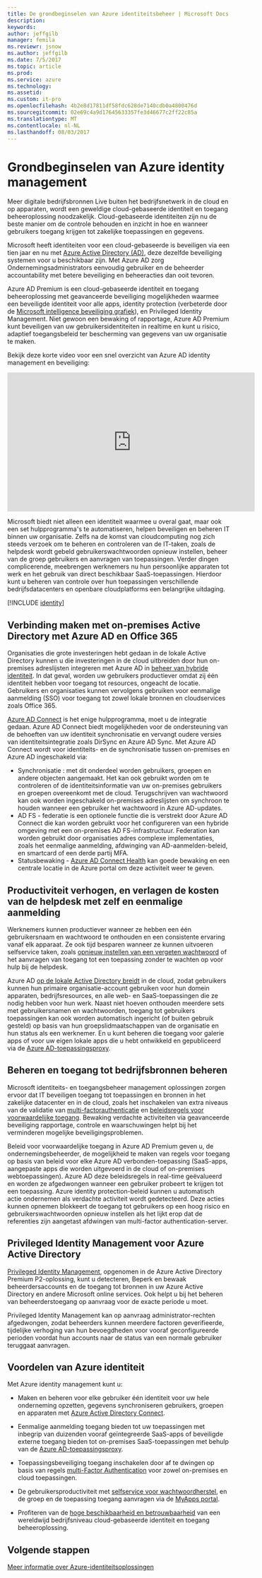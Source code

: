 ```yaml
---
title: De grondbeginselen van Azure identiteitsbeheer | Microsoft Docs
description: 
keywords: 
author: jeffgilb
manager: femila
ms.reviewr: jsnow
ms.author: jeffgilb
ms.date: 7/5/2017
ms.topic: article
ms.prod: 
ms.service: azure
ms.technology: 
ms.assetid: 
ms.custom: it-pro
ms.openlocfilehash: 4b2e8d17811df58fdc628de7140cdb0a4800476d
ms.sourcegitcommit: 02e69c4a9d17645633357fe3d46677c2ff22c85a
ms.translationtype: MT
ms.contentlocale: nl-NL
ms.lasthandoff: 08/03/2017
---
```

# <a name="fundamentals-of-azure-identity-management"></a>Grondbeginselen van Azure identity management
Meer digitale bedrijfsbronnen Live buiten het bedrijfsnetwerk in de cloud en op apparaten, wordt een geweldige cloud-gebaseerde identiteit en toegang beheeroplossing noodzakelijk. Cloud-gebaseerde identiteiten zijn nu de beste manier om de controle behouden en inzicht in hoe en wanneer gebruikers toegang krijgen tot zakelijke toepassingen en gegevens.

Microsoft heeft identiteiten voor een cloud-gebaseerde is beveiligen via een tien jaar en nu met [Azure Active Directory (AD)](https://docs.microsoft.com/azure/active-directory/active-directory-editions), deze dezelfde beveiliging systemen voor u beschikbaar zijn. Met Azure AD zorg Ondernemingsadministrators eenvoudig gebruiker en de beheerder accountability met betere beveiliging en beheeracties dan ooit tevoren.

Azure AD Premium is een cloud-gebaseerde identiteit en toegang beheeroplossing met geavanceerde beveiliging mogelijkheden waarmee een beveiligde identiteit voor alle apps, identity protection (verbeterde door de [Microsoft intelligence beveiliging grafiek](https://www.microsoft.com/en-us/security/intelligence)), en Privileged Identity Management. Niet gewoon een bewaking of rapportage, Azure AD Premium kunt beveiligen van uw gebruikersidentiteiten in realtime en kunt u risico, adaptief toegangsbeleid ter bescherming van gegevens van uw organisatie te maken.

Bekijk deze korte video voor een snel overzicht van Azure AD identity management en beveiliging:
<iframe width="560" height="315" src="https://www.youtube.com/embed/9LGIJ2-FKIM" frameborder="0" allowfullscreen></iframe>

Microsoft biedt niet alleen een identiteit waarmee u overal gaat, maar ook een set hulpprogramma's te automatiseren, helpen beveiligen en beheren IT binnen uw organisatie. Zelfs na de komst van cloudcomputing nog zich steeds verzoek om te beheren en controleren van de IT-taken, zoals de helpdesk wordt gebeld gebruikerswachtwoorden opnieuw instellen, beheer van de groep gebruikers en aanvragen van toepassingen. Verder dingen complicerende, meebrengen werknemers nu hun persoonlijke apparaten tot werk en het gebruik van direct beschikbaar SaaS-toepassingen. Hierdoor kunt u beheren van controle over hun toepassingen verschillende bedrijfsdatacenters en openbare cloudplatforms een belangrijke uitdaging.

[!INCLUDE [identity](../../includes/azure-ad-licenses.md)]

## <a name="connect-on-premises-active-directory-with-azure-ad-and-office-365"></a>Verbinding maken met on-premises Active Directory met Azure AD en Office 365
Organisaties die grote investeringen hebt gedaan in de lokale Active Directory kunnen u die investeringen in de cloud uitbreiden door hun on-premises adreslijsten integreren met Azure AD in [beheer van hybride identiteit](https://docs.microsoft.com/azure/active-directory/active-directory-hybrid-identity-design-considerations-overview). In dat geval, worden uw gebruikers productiever omdat zij één identiteit hebben voor toegang tot resources, ongeacht de locatie. Gebruikers en organisaties kunnen vervolgens gebruiken voor eenmalige aanmelding (SSO) voor toegang tot zowel lokale bronnen en cloudservices zoals Office 365.

[Azure AD Connect](https://docs.microsoft.com/azure/active-directory/connect/active-directory-aadconnect) is het enige hulpprogramma, moet u de integratie gedaan. Azure AD Connect biedt mogelijkheden voor de ondersteuning van de behoeften van uw identiteit synchronisatie en vervangt oudere versies van identiteitsintegratie zoals DirSync en Azure AD Sync. Met Azure AD Connect wordt voor identiteits- en de synchronisatie tussen on-premises en Azure AD ingeschakeld via:

- Synchronisatie : met dit onderdeel worden gebruikers, groepen en andere objecten aangemaakt. Het kan ook gebruikt worden om te controleren of de identiteitsinformatie van uw on-premises gebruikers en groepen overeenkomt met de cloud. Terugschrijven van wachtwoord kan ook worden ingeschakeld on-premises adreslijsten om synchroon te houden wanneer een gebruiker het wachtwoord in Azure AD-updates.
- AD FS - federatie is een optionele functie die is verstrekt door Azure AD Connect die kan worden gebruikt voor het configureren van een hybride omgeving met een on-premises AD FS-infrastructuur. Federation kan worden gebruikt door organisaties adres complexe implementaties, zoals het eenmalige aanmelding, afdwinging van AD-aanmelden-beleid, en smartcard of een derde partij MFA.
- Statusbewaking - [Azure AD Connect Health](https://docs.microsoft.com/azure/active-directory/connect-health/active-directory-aadconnect-health) kan goede bewaking en een centrale locatie in de Azure portal om deze activiteit weer te geven.

## <a name="increase-productivity-and-reduce-helpdesk-costs-with-self-service-and-single-sign-on-experiences"></a>Productiviteit verhogen, en verlagen de kosten van de helpdesk met zelf en eenmalige aanmelding

Werknemers kunnen productiever wanneer ze hebben een één gebruikersnaam en wachtwoord te onthouden en een consistente ervaring vanaf elk apparaat. Ze ook tijd besparen wanneer ze kunnen uitvoeren selfservice taken, zoals [opnieuw instellen van een vergeten wachtwoord](https://docs.microsoft.com/azure/active-directory/active-directory-passwords) of het aanvragen van toegang tot een toepassing zonder te wachten op voor hulp bij de helpdesk.

Azure AD [op de lokale Active Directory breidt](https://docs.microsoft.com/azure/active-directory/connect/active-directory-aadconnect) in de cloud, zodat gebruikers kunnen hun primaire organisatie-account gebruiken voor hun domein apparaten, bedrijfsresources, en alle web- en SaaS-toepassingen die ze nodig hebben voor hun werk. Naast niet hoeven onthouden meerdere sets met gebruikersnamen en wachtwoorden, toegang tot gebruikers toepassingen kan ook worden automatisch ingericht (of buiten gebruik gesteld) op basis van hun groepslidmaatschappen van de organisatie en hun status als een werknemer. En u kunt beheren die toegang voor galerie apps of voor uw eigen lokale apps die u hebt ontwikkeld en gepubliceerd via de [Azure AD-toepassingsproxy](https://docs.microsoft.com/azure/active-directory/active-directory-application-proxy-get-started).

## <a name="manage-and-control-access-to-corporate-resources"></a>Beheren en toegang tot bedrijfsbronnen beheren
Microsoft identiteits- en toegangsbeheer management oplossingen zorgen ervoor dat IT beveiligen toegang tot toepassingen en bronnen in het zakelijke datacenter en in de cloud, zoals het inschakelen van extra niveaus van de validatie van [multi-factorauthenticatie](https://docs.microsoft.com/azure/multi-factor-authentication/multi-factor-authentication-whats-next) en [beleidsregels voor voorwaardelijke toegang](https://docs.microsoft.com/azure/active-directory/active-directory-conditional-access-azure-portal). Bewaking verdachte activiteiten via geavanceerde beveiliging rapportage, controle en waarschuwingen helpt bij het verminderen mogelijke beveiligingsproblemen.

Beleid voor voorwaardelijke toegang in Azure AD Premium geven u, de ondernemingsbeheerder, de mogelijkheid te maken van regels voor toegang op basis van beleid voor elke Azure AD verbonden-toepassing (SaaS-apps, aangepaste apps die worden uitgevoerd in de cloud of on-premises webtoepassingen). Azure AD deze beleidsregels in real-time geëvalueerd en worden ze afgedwongen wanneer een gebruiker probeert te krijgen tot een toepassing. Azure identity protection-beleid kunnen u automatisch actie ondernemen als verdachte activiteit wordt gedetecteerd. Deze acties kunnen opnemen blokkeert de toegang tot gebruikers op een hoog risico en gebruikerswachtwoorden opnieuw instellen als het lijkt erop dat de referenties zijn aangetast afdwingen van multi-factor authentication-server.


## <a name="azure-active-directory-privileged-identity-management"></a>Privileged Identity Management voor Azure Active Directory

[Privileged Identity Management](https://docs.microsoft.com/azure/active-directory/active-directory-privileged-identity-management-getting-started), opgenomen in de Azure Active Directory Premium P2-oplossing, kunt u detecteren, Beperk en bewaak beheerdersaccounts en de toegang tot bronnen in uw Azure Active Directory en andere Microsoft online services. Ook helpt u bij het beheren van beheerderstoegang op aanvraag voor de exacte periode u moet.

Privileged Identity Management kan op aanvraag administrator-rechten afgedwongen, zodat beheerders kunnen meerdere factoren geverifieerde, tijdelijke verhoging van hun bevoegdheden voor vooraf geconfigureerde perioden voordat hun accounts naar de status van een normale gebruiker teruggaat aanvragen.

## <a name="benefits-of-azure-identity"></a>Voordelen van Azure identiteit

Met Azure identity management kunt u:

-   Maken en beheren voor elke gebruiker één identiteit voor uw hele onderneming opzetten, gegevens synchroniseren gebruikers, groepen en apparaten met [Azure Active Directory Connect](https://docs.microsoft.com/azure/active-directory/connect/active-directory-aadconnect).

-   Eenmalige aanmelding toegang bieden tot uw toepassingen met inbegrip van duizenden vooraf geïntegreerde SaaS-apps of beveiligde externe toegang bieden tot on-premises SaaS-toepassingen met behulp van de [Azure AD-toepassingsproxy](https://docs.microsoft.com/azure/active-directory/active-directory-application-proxy-get-started).

-   Toepassingsbeveiliging toegang inschakelen door af te dwingen op basis van regels [multi-Factor Authentication](https://docs.microsoft.com/azure/multi-factor-authentication/multi-factor-authentication-whats-next) voor zowel on-premises en cloud toepassingen.

-   De gebruikersproductiviteit met [selfservice voor wachtwoordherstel](https://docs.microsoft.com/azure/active-directory/active-directory-passwords), en de groep en de toepassing toegang aanvragen via de [MyApps portal](https://docs.microsoft.com/azure/active-directory/active-directory-saas-access-panel-user-help).

-   Profiteren van de [hoge beschikbaarheid en betrouwbaarheid](https://docs.microsoft.com/azure/architecture/resiliency/high-availability-azure-applications) van een wereldwijd bedrijfsniveau cloud-gebaseerde identiteit en toegang beheeroplossing.

## <a name="next-steps"></a>Volgende stappen
[Meer informatie over Azure-identiteitsoplossingen](https://docs.microsoft.com/azure/active-directory/understand-azure-identity-solutions)